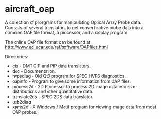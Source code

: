 # aircraft_oap
A collection of prorgrams for manipulating Optical Array Probe data.  Consists of several translators to get convert native probe data into a common OAP file format, a processor, and a  display program.

The online OAP file format can be found at http://www.eol.ucar.edu/raf/software/OAPfiles.html

Directories:

 - cip - DMT CIP and PIP data translators.
 - doc - Documentation.
 - hvpsdiag - Old Qt3 program for SPEC HVPS diagnostics.
 - oapinfo - Program to give some information from OAP files.
 - process2d - 2D Processor to process 2D image data into size-distributions and other quantitative data.
 - translate2ds - SPEC 2DS data translator.
 - usb2diag
 - xpms2d - X Windows / Motif program for viewing image data from most OAP probes.
